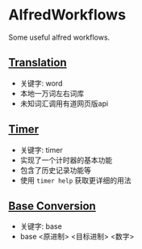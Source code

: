 # AlfredWorkflows
Some useful alfred workflows.

## [Translation](./Translation.alfredworkflow)
* 关键字: word
* 本地一万词左右词库
* 未知词汇调用有道网页版api

## [Timer](./Timer.alfredworkflow)
* 关键字: timer
* 实现了一个计时器的基本功能
* 包含了历史记录功能等
* 使用 `timer help` 获取更详细的用法

## [Base Conversion](./Base%20Conversion.alfredworkflow)
* 关键字: base
* base <原进制> <目标进制> <数字>
